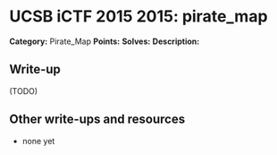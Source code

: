 # UCSB iCTF 2015 2015: pirate_map

**Category:** Pirate_Map
**Points:** 
**Solves:** 
**Description:**



## Write-up

(TODO)

## Other write-ups and resources

* none yet
